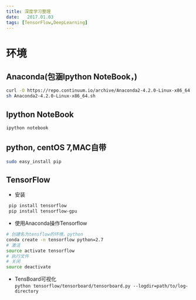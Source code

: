 ```yaml
---
title: 深度学习整理
date:	2017.01.03
tags: [TensorFlow,DeepLearning]
---
```


# 环境
## Anaconda(包涵Ipython NoteBook，)
```bash
curl -O https://repo.continuum.io/archive/Anaconda2-4.2.0-Linux-x86_64.sh
sh Anaconda2-4.2.0-Linux-x86_64.sh
```
## Ipython NoteBook
```bash
ipython notebook
```
## python, centOS 7,MAC自带
```bash
sudo easy_install pip
```
## TensorFlow
* 安装
```bash
 pip install tensorflow
 pip install tensorflow-gpu
 ```
* 使用Anaconda操作Tensorflow
```bash
# 创建名为tensflow的环境，python
conda create -n tensorflow python=2.7
# 激活
source activate tensorflow
# 执行文件
# 关闭
source deactivate
```
* TensBoard可视化  
`python tensorflow/tensorboard/tensorboard.py --logdir=path/to/log-directory`